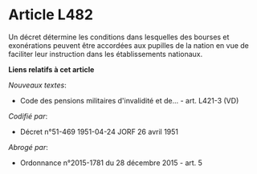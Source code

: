 # Article L482

Un décret détermine les conditions dans lesquelles des bourses et exonérations peuvent être accordées aux pupilles de la
nation en vue de faciliter leur instruction dans les établissements nationaux.

**Liens relatifs à cet article**

_Nouveaux textes_:

  - Code des pensions militaires d'invalidité et de... - art. L421-3 (VD)

_Codifié par_:

  - Décret n°51-469 1951-04-24 JORF 26 avril 1951

_Abrogé par_:

  - Ordonnance n°2015-1781 du 28 décembre 2015 - art. 5
